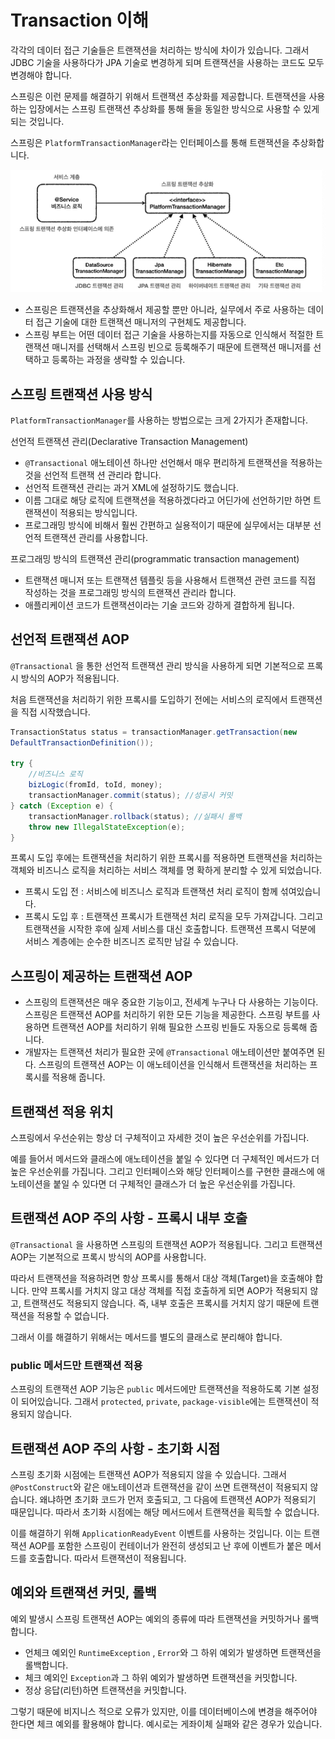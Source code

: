 # Transaction 이해

각각의 데이터 접근 기술들은 트랜잭션을 처리하는 방식에 차이가 있습니다. 그래서 JDBC 기술을 사용하다가 JPA 기술로 변경하게 되며 트랜잭션을 사용하는 코드도 모두 변경해야 합니다. 

스프링은 이런 문제를 해결하기 위해서 트랜잭션 추상화를 제공합니다. 트랜잭션을 사용하는 입장에서는 스프링 트랜잭션 추상화를 통해 둘을 동일한 방식으로 사용할 수 있게 되는 것입니다.

스프링은 `PlatformTransactionManager`라는 인터페이스를 통해 트랜잭션을 추상화합니다.

<img src="../../assets/images/PlatformTransactionManager.png" alt="PlatformTransactionManager">

- 스프링은 트랜잭션을 추상화해서 제공할 뿐만 아니라, 실무에서 주로 사용하는 데이터 접근 기술에 대한 트랜잭션 매니저의 구현체도 제공합니다. 
- 스프링 부트는 어떤 데이터 접근 기술을 사용하는지를 자동으로 인식해서 적절한 트랜잭션 매니저를 선택해서 스프링 빈으로 등록해주기 때문에 트랜잭션 매니저를 선택하고 등록하는 과정을 생략할 수 있습니다.

## 스프링 트랜잭션 사용 방식

`PlatformTransactionManager`를 사용하는 방법으로는 크게 2가지가 존재합니다.

선언적 트랜잭션 관리(Declarative Transaction Management)
- `@Transactional` 애노테이션 하나만 선언해서 매우 편리하게 트랜잭션을 적용하는 것을 선언적 트랜잭
션 관리라 합니다.
- 선언적 트랜잭션 관리는 과거 XML에 설정하기도 했습니다.
- 이름 그대로 해당 로직에 트랜잭션을 적용하겠다라고 어딘가에 선언하기만 하면 트랜잭션이 적용되는 방식입니다.
- 프로그래밍 방식에 비해서 훨씬 간편하고 실용적이기 때문에 실무에서는 대부분 선언적 트랜잭션 관리를 사용합니다.

프로그래밍 방식의 트랜잭션 관리(programmatic transaction management)
- 트랜잭션 매니저 또는 트랜잭션 템플릿 등을 사용해서 트랜잭션 관련 코드를 직접 작성하는 것을 프로그래밍 방식의 트랜잭션 관리라 합니다.
- 애플리케이션 코드가 트랜잭션이라는 기술 코드와 강하게 결합하게 됩니다.

## 선언적 트랜잭션 AOP

`@Transactional` 을 통한 선언적 트랜잭션 관리 방식을 사용하게 되면 기본적으로 프록시 방식의 AOP가 적용됩니다.

처음 트랜잭션을 처리하기 위한 프록시를 도입하기 전에는 서비스의 로직에서 트랜잭션을 직접 시작했습니다.

```java
TransactionStatus status = transactionManager.getTransaction(new
DefaultTransactionDefinition());

try {
    //비즈니스 로직
    bizLogic(fromId, toId, money);
    transactionManager.commit(status); //성공시 커밋
} catch (Exception e) {
    transactionManager.rollback(status); //실패시 롤백
    throw new IllegalStateException(e);
}
```

프록시 도입 후에는 트랜잭션을 처리하기 위한 프록시를 적용하면 트랜잭션을 처리하는 객체와 비즈니스 로직을 처리하는 서비스 객체를 명
확하게 분리할 수 있게 되었습니다.

- 프록시 도입 전 : 서비스에 비즈니스 로직과 트랜잭션 처리 로직이 함께 섞여있습니다.
- 프록시 도입 후 : 트랜잭션 프록시가 트랜잭션 처리 로직을 모두 가져갑니다. 그리고 트랜잭션을 시작한 후에 실제 서비스를 대신 호출합니다. 트랜잭션 프록시 덕분에 서비스 계층에는 순수한 비즈니즈 로직만 남길 수 있습니다.

## 스프링이 제공하는 트랜잭션 AOP

- 스프링의 트랜잭션은 매우 중요한 기능이고, 전세계 누구나 다 사용하는 기능이다. 스프링은 트랜잭션 AOP를 처리하기 위한 모든 기능을 제공한다. 스프링 부트를 사용하면 트랜잭션 AOP를 처리하기 위해 필요한 스프링 빈들도 자동으로 등록해 줍니다.
- 개발자는 트랜잭션 처리가 필요한 곳에 `@Transactional` 애노테이션만 붙여주면 된다. 스프링의 트랜잭션 AOP는 이 애노테이션을 인식해서 트랜잭션을 처리하는 프록시를 적용해 줍니다.

## 트랜잭션 적용 위치

스프링에서 우선순위는 항상 더 구체적이고 자세한 것이 높은 우선순위를 가집니다.

예를 들어서 메서드와 클래스에 애노테이션을 붙일 수 있다면 더 구체적인 메서드가 더 높은 우선순위를 가집니다. 그리고 인터페이스와 해당 인터페이스를 구현한 클래스에 애노테이션을 붙일 수 있다면 더 구체적인 클래스가 더 높은 우선순위를 가집니다.

## 트랜잭션 AOP 주의 사항 - 프록시 내부 호출

`@Transactional` 을 사용하면 스프링의 트랜잭션 AOP가 적용됩니다. 그리고 트랜잭션 AOP는 기본적으로 프록시 방식의 AOP를 사용합니다. 

따라서 트랜잭션을 적용하려면 항상 프록시를 통해서 대상 객체(Target)을 호출해야 합니다. 만약 프록시를 거치지 않고 대상 객체를 직접 호출하게 되면 AOP가 적용되지 않고, 트랜잭션도 적용되지 않습니다. 즉, 내부 호출은 프록시를 거치지 않기 때문에 트랜잭션을 적용할 수 없습니다.

그래서 이를 해결하기 위해서는 메서드를 별도의 클래스로 분리해야 합니다.

### public 메서드만 트랜잭션 적용

스프링의 트랜잭션 AOP 기능은 `public` 메서드에만 트랜잭션을 적용하도록 기본 설정이 되어있습니다. 그래서 `protected`, `private`, `package-visible`에는 트랜잭션이 적용되지 않습니다.

## 트랜잭션 AOP 주의 사항 - 초기화 시점

스프링 초기화 시점에는 트랜잭션 AOP가 적용되지 않을 수 있습니다. 그래서 `@PostConstruct`와 같은 애노테이션과 트랜잭션을 같이 쓰면 트랜잭션이 적용되지 않습니다. 왜냐하면 초기화 코드가 먼저 호출되고, 그 다음에 트랜잭션 AOP가 적용되기 때문입니다. 따라서 초기화 시점에는 해당 메서드에서 트랜잭션을 획득할 수 없습니다.

이를 해결하기 위해 `ApplicationReadyEvent` 이벤트를 사용하는 것입니다. 이는 트랜잭션 AOP를 포함한 스프링이 컨테이너가 완전히 생성되고 난 후에 이벤트가 붙은 메서드를 호출합니다. 따라서 트랜잭션이 적용됩니다.

## 예외와 트랜잭션 커밋, 롤백

예외 발생시 스프링 트랜잭션 AOP는 예외의 종류에 따라 트랜잭션을 커밋하거나 롤백합니다. 

- 언체크 예외인 `RuntimeException` , `Error`와 그 하위 예외가 발생하면 트랜잭션을 롤백합니다.
- 체크 예외인 `Exception`과 그 하위 예외가 발생하면 트랜잭션을 커밋합니다.
- 정상 응답(리턴)하면 트랜잭션을 커밋합니다.

그렇기 때문에 비지니스 적으로 오류가 있지만, 이를 데이터베이스에 변경을 해주어야 한다면 체크 예외를 활용해야 합니다. 예시로는 게좌이체 실패와 같은 경우가 있습니다.